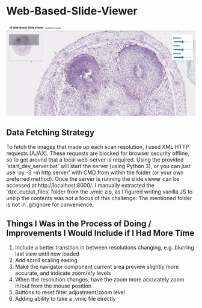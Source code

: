 # Web-Based-Slide-Viewer
![preview](https://github.com/mcost45/Web-Based-Slide-Viewer/raw/master/preview.jpg)

## Data Fetching Strategy
To fetch the images that made up each scan resolution, I used XML HTTP requests (AJAX). These requests are blocked for browser security offline, so to get around that a local web-server is required. Using the provided 'start_dev_server.bat' will start the server (using Python 3), or you can just use 'py -3 -m http.server' with CMD from within the folder (or your own preferred method). Once the server is running the slide viewer can be accessed at http://localhost:8000/. I manually extracted the 'dzc_output_files' folder from the .vmic zip, as I figured writing vanilla JS to unzip the contents was not a focus of this challenge. The mentioned folder is not in .gitignore for convenience.

## Things I Was in the Process of Doing / Improvements I Would Include if I Had More Time
1. Include a better transition in between resolutions changing, e.g. blurring last view until new loaded
2. Add scroll scaling easing
3. Make the navigator component current area preview slightly more accurate, and indicate zoom/x/y levels
4. When the resolution changes, have the zoom more accurately zoom in/out from the mouse position
5. Buttons to reset filter adjustment/zoom level
6. Adding ability to take a .vmic file directly